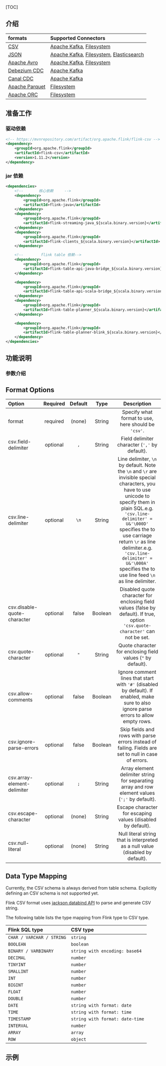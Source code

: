 [TOC]

## 介绍

| formats                                                       | Supported Connectors                                         |
| :----------------------------------------------------------- | :----------------------------------------------------------- |
| [CSV](https://ci.apache.org/projects/flink/flink-docs-release-1.11/dev/table/connectors/formats/csv.html) | [Apache Kafka](https://ci.apache.org/projects/flink/flink-docs-release-1.11/dev/table/connectors/kafka.html), [Filesystem](https://ci.apache.org/projects/flink/flink-docs-release-1.11/dev/table/connectors/filesystem.html) |
| [JSON](https://ci.apache.org/projects/flink/flink-docs-release-1.11/dev/table/connectors/formats/json.html) | [Apache Kafka](https://ci.apache.org/projects/flink/flink-docs-release-1.11/dev/table/connectors/kafka.html), [Filesystem](https://ci.apache.org/projects/flink/flink-docs-release-1.11/dev/table/connectors/filesystem.html), [Elasticsearch](https://ci.apache.org/projects/flink/flink-docs-release-1.11/dev/table/connectors/elasticsearch.html) |
| [Apache Avro](https://ci.apache.org/projects/flink/flink-docs-release-1.11/dev/table/connectors/formats/avro.html) | [Apache Kafka](https://ci.apache.org/projects/flink/flink-docs-release-1.11/dev/table/connectors/kafka.html), [Filesystem](https://ci.apache.org/projects/flink/flink-docs-release-1.11/dev/table/connectors/filesystem.html) |
| [Debezium CDC](https://ci.apache.org/projects/flink/flink-docs-release-1.11/dev/table/connectors/formats/debezium.html) | [Apache Kafka](https://ci.apache.org/projects/flink/flink-docs-release-1.11/dev/table/connectors/kafka.html) |
| [Canal CDC](https://ci.apache.org/projects/flink/flink-docs-release-1.11/dev/table/connectors/formats/canal.html) | [Apache Kafka](https://ci.apache.org/projects/flink/flink-docs-release-1.11/dev/table/connectors/kafka.html) |
| [Apache Parquet](https://ci.apache.org/projects/flink/flink-docs-release-1.11/dev/table/connectors/formats/parquet.html) | [Filesystem](https://ci.apache.org/projects/flink/flink-docs-release-1.11/dev/table/connectors/filesystem.html) |
| [Apache ORC](https://ci.apache.org/projects/flink/flink-docs-release-1.11/dev/table/connectors/formats/orc.html) | [Filesystem](https://ci.apache.org/projects/flink/flink-docs-release-1.11/dev/table/connectors/filesystem.html) |

## 准备工作

### 驱动依赖

```xml
<!-- https://mvnrepository.com/artifact/org.apache.flink/flink-csv -->
<dependency>
    <groupId>org.apache.flink</groupId>
    <artifactId>flink-csv</artifactId>
    <version>1.11.2</version>
</dependency>
```
 
### jar 依赖
```xml
<dependencies>
    <!--       核心依赖     -->
    <dependency>
        <groupId>org.apache.flink</groupId>
        <artifactId>flink-java</artifactId>
    </dependency>
    <dependency>
        <groupId>org.apache.flink</groupId>
        <artifactId>flink-streaming-java_${scala.binary.version}</artifactId>
    </dependency>
    <dependency>
        <groupId>org.apache.flink</groupId>
        <artifactId>flink-clients_${scala.binary.version}</artifactId>
    </dependency>

    <!--        flink table 依赖-->
    <dependency>
        <groupId>org.apache.flink</groupId>
        <artifactId>flink-table-api-java-bridge_${scala.binary.version}</artifactId>
    </dependency>

    <dependency>
        <groupId>org.apache.flink</groupId>
        <artifactId>flink-table-api-scala-bridge_${scala.binary.version}</artifactId>
    </dependency>
    <dependency>
        <groupId>org.apache.flink</groupId>
        <artifactId>flink-table-planner_${scala.binary.version}</artifactId>
    </dependency>

    <dependency>
        <groupId>org.apache.flink</groupId>
        <artifactId>flink-table-planner-blink_${scala.binary.version}</artifactId>
    </dependency>
</dependencies>
```   
## 功能说明
 

### 参数介绍
 ## Format Options
 
 | Option                      | Required | Default |  Type   |                         Description                          |
 | :-------------------------- | :------: | :-----: | :-----: | :----------------------------------------------------------: |
 | format                      | required | (none)  | String  |     Specify what format to use, here should be `'csv'`.      |
 | csv.field-delimiter         | optional |   `,`   | String  |        Field delimiter character (`','` by default).         |
 | csv.line-delimiter          | optional |  `\n`   | String  | Line delimiter, `\n` by default. Note the `\n` and `\r` are invisible special characters, you have to use unicode to specify them in plain SQL.e.g. `'csv.line-delimiter' = U&'\000D'` specifies the to use carriage return `\r` as line delimiter.e.g. `'csv.line-delimiter' = U&'\000A'` specifies the to use line feed `\n` as line delimiter. |
 | csv.disable-quote-character | optional |  false  | Boolean | Disabled quote character for enclosing field values (false by default). If true, option `'csv.quote-character'` can not be set. |
 | csv.quote-character         | optional |   `"`   | String  | Quote character for enclosing field values (`"` by default). |
 | csv.allow-comments          | optional |  false  | Boolean | Ignore comment lines that start with `'#'` (disabled by default). If enabled, make sure to also ignore parse errors to allow empty rows. |
 | csv.ignore-parse-errors     | optional |  false  | Boolean | Skip fields and rows with parse errors instead of failing. Fields are set to null in case of errors. |
 | csv.array-element-delimiter | optional |   `;`   | String  | Array element delimiter string for separating array and row element values (`';'` by default). |
 | csv.escape-character        | optional | (none)  | String  | Escape character for escaping values (disabled by default).  |
 | csv.null-literal            | optional | (none)  | String  | Null literal string that is interpreted as a null value (disabled by default). |
 
 
## Data Type Mapping

Currently, the CSV schema is always derived from table schema. Explicitly defining an CSV schema is not supported yet.

Flink CSV format uses [jackson databind API](https://github.com/FasterXML/jackson-databind) to parse and generate CSV string.

The following table lists the type mapping from Flink type to CSV type.

| Flink SQL type            | CSV type                        |
| :------------------------ | :------------------------------ |
| `CHAR / VARCHAR / STRING` | `string`                        |
| `BOOLEAN`                 | `boolean`                       |
| `BINARY / VARBINARY`      | `string with encoding: base64`  |
| `DECIMAL`                 | `number`                        |
| `TINYINT`                 | `number`                        |
| `SMALLINT`                | `number`                        |
| `INT`                     | `number`                        |
| `BIGINT`                  | `number`                        |
| `FLOAT`                   | `number`                        |
| `DOUBLE`                  | `number`                        |
| `DATE`                    | `string with format: date`      |
| `TIME`                    | `string with format: time`      |
| `TIMESTAMP`               | `string with format: date-time` |
| `INTERVAL`                | `number`                        |
| `ARRAY`                   | `array`                         |
| `ROW`                     | `object`                        |
 
 
## 示例

